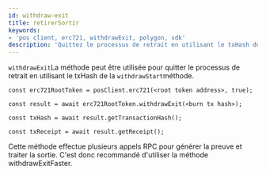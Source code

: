 ```yaml
---
id: withdraw-exit
title: retirerSortir
keywords:
- 'pos client, erc721, withdrawExit, polygon, sdk'
description: 'Quittez le processus de retrait en utilisant le txHash de « withdrawStart ».'
---
```


`withdrawExit`La méthode peut être utilisée pour quitter le processus de retrait en utilisant le txHash de la `withdrawStart`méthode.

```
const erc721RootToken = posClient.erc721(<root token address>, true);

const result = await erc721RootToken.withdrawExit(<burn tx hash>);

const txHash = await result.getTransactionHash();

const txReceipt = await result.getReceipt();

```


Cette méthode effectue plusieurs appels RPC pour générer la preuve et traiter la sortie. C'est donc recommandé d'utiliser la méthode withdrawExitFaster.
>
